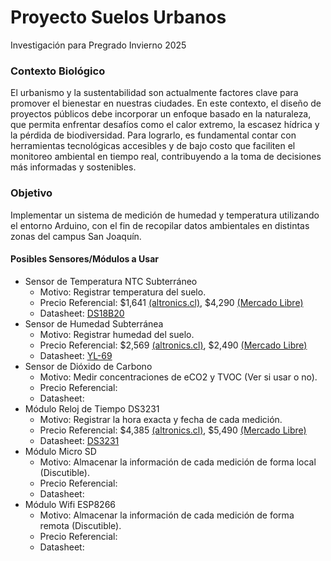 # Proyecto Suelos Urbanos
Investigación para Pregrado Invierno 2025 

### Contexto Biológico
El urbanismo y la sustentabilidad son actualmente factores clave para promover el bienestar en nuestras ciudades. En este contexto, el diseño de proyectos públicos debe incorporar un enfoque basado en la naturaleza, que permita enfrentar desafíos como el calor extremo, la escasez hídrica y la pérdida de biodiversidad. Para lograrlo, es fundamental contar con herramientas tecnológicas accesibles y de bajo costo que faciliten el monitoreo ambiental en tiempo real, contribuyendo a la toma de decisiones más informadas y sostenibles.

### Objetivo
Implementar un sistema de medición de humedad y temperatura utilizando el entorno Arduino, con el fin de recopilar datos ambientales en distintas zonas del campus San Joaquín.

#### Posibles Sensores/Módulos a Usar
+ Sensor de Temperatura NTC Subterráneo
  - Motivo: Registrar temperatura del suelo.
  - Precio Referencial: $1,641 [(altronics.cl)](https://altronics.cl/electronics-products/accesorios-arduino/temp-3950-ntc), $4,290 [(Mercado Libre)](https://www.mercadolibre.cl/kit-de-modulo-de-sensor-de-temperatura-ds18b20-para-arduino/up/MLCU322909051)
  - Datasheet: [DS18B20](https://www.analog.com/media/en/technical-documentation/data-sheets/ds18b20.pdf)
+ Sensor de Humedad Subterránea
  - Motivo: Registrar humedad del suelo.
  - Precio Referencial: $2,569  [(altronics.cl)](https://altronics.cl/sensor-humedad-suelo-yl-69), $2,490 [(Mercado Libre)](https://articulo.mercadolibre.cl/MLC-435163707-modulo-sensor-humedad-suelo-yl-38-yl-69-arduino-pic-max--_JM)
  - Datasheet: [YL-69](https://www.electronicoscaldas.com/datasheet/YL-69-HL-69.pdf)
+ Sensor de Dióxido de Carbono
  - Motivo: Medir concentraciones de eCO2 y TVOC (Ver si usar o no). 
  - Precio Referencial:
  - Datasheet:
+ Módulo Reloj de Tiempo DS3231 
  - Motivo: Registrar la hora exacta y fecha de cada medición.
  - Precio Referencial: $4,385 [(altronics.cl)](https://altronics.cl/modulo-reloj-tiempo-real-rtc-DS3231-AT24C32?search=Reloj%20de%20Tiempo), $5,490 [(Mercado Libre)](https://articulo.mercadolibre.cl/MLC-435662100-modulo-i2c-rtc-ds3231-con-bateria-y-eeprom-arduino-max--_JM)
  - Datasheet: [DS3231](https://www.analog.com/media/en/technical-documentation/data-sheets/ds3231.pdf)
+ Módulo Micro SD
  - Motivo: Almacenar la información de cada medición de forma local (Discutible).
  - Precio Referencial:
  - Datasheet:
+ Módulo Wifi ESP8266
  - Motivo: Almacenar la información de cada medición de forma remota (Discutible).
  - Precio Referencial:
  - Datasheet:
 

